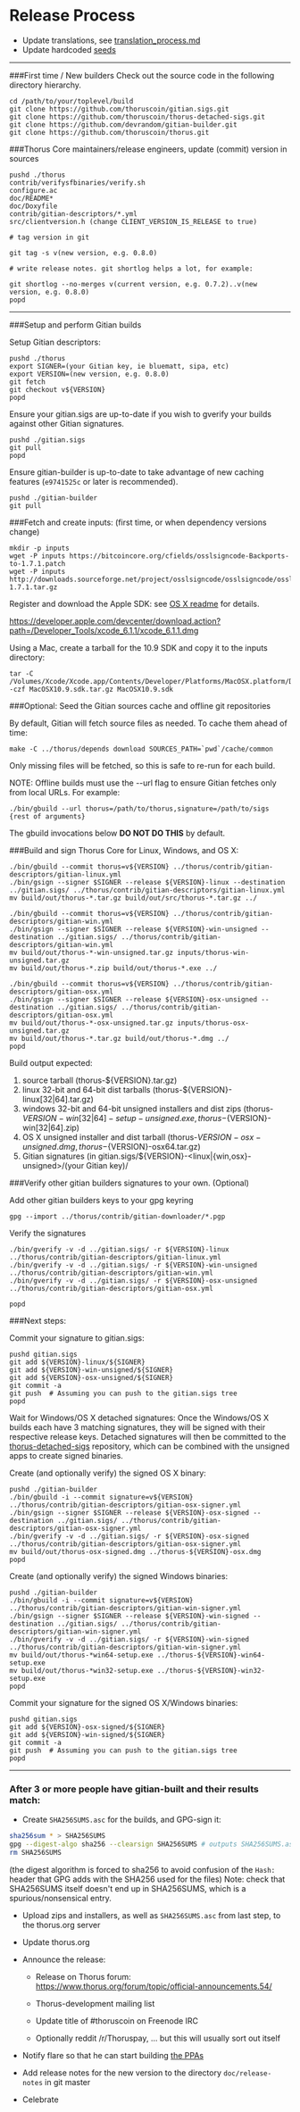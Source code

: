 Release Process
====================

* Update translations, see [translation_process.md](https://github.com/thoruscoin/thorus/blob/master/doc/translation_process.md#syncing-with-transifex)
* Update hardcoded [seeds](/contrib/seeds)

* * *

###First time / New builders
Check out the source code in the following directory hierarchy.

	cd /path/to/your/toplevel/build
	git clone https://github.com/thoruscoin/gitian.sigs.git
	git clone https://github.com/thoruscoin/thorus-detached-sigs.git
	git clone https://github.com/devrandom/gitian-builder.git
	git clone https://github.com/thoruscoin/thorus.git

###Thorus Core maintainers/release engineers, update (commit) version in sources

	pushd ./thorus
	contrib/verifysfbinaries/verify.sh
	configure.ac
	doc/README*
	doc/Doxyfile
	contrib/gitian-descriptors/*.yml
	src/clientversion.h (change CLIENT_VERSION_IS_RELEASE to true)

	# tag version in git

	git tag -s v(new version, e.g. 0.8.0)

	# write release notes. git shortlog helps a lot, for example:

	git shortlog --no-merges v(current version, e.g. 0.7.2)..v(new version, e.g. 0.8.0)
	popd

* * *

###Setup and perform Gitian builds

 Setup Gitian descriptors:

	pushd ./thorus
	export SIGNER=(your Gitian key, ie bluematt, sipa, etc)
	export VERSION=(new version, e.g. 0.8.0)
	git fetch
	git checkout v${VERSION}
	popd

  Ensure your gitian.sigs are up-to-date if you wish to gverify your builds against other Gitian signatures.

	pushd ./gitian.sigs
	git pull
	popd

  Ensure gitian-builder is up-to-date to take advantage of new caching features (`e9741525c` or later is recommended).

	pushd ./gitian-builder
	git pull

###Fetch and create inputs: (first time, or when dependency versions change)

	mkdir -p inputs
	wget -P inputs https://bitcoincore.org/cfields/osslsigncode-Backports-to-1.7.1.patch
	wget -P inputs http://downloads.sourceforge.net/project/osslsigncode/osslsigncode/osslsigncode-1.7.1.tar.gz

 Register and download the Apple SDK: see [OS X readme](README_osx.txt) for details.

 https://developer.apple.com/devcenter/download.action?path=/Developer_Tools/xcode_6.1.1/xcode_6.1.1.dmg

 Using a Mac, create a tarball for the 10.9 SDK and copy it to the inputs directory:

	tar -C /Volumes/Xcode/Xcode.app/Contents/Developer/Platforms/MacOSX.platform/Developer/SDKs/ -czf MacOSX10.9.sdk.tar.gz MacOSX10.9.sdk

###Optional: Seed the Gitian sources cache and offline git repositories

By default, Gitian will fetch source files as needed. To cache them ahead of time:

	make -C ../thorus/depends download SOURCES_PATH=`pwd`/cache/common

Only missing files will be fetched, so this is safe to re-run for each build.

NOTE: Offline builds must use the --url flag to ensure Gitian fetches only from local URLs. For example:
```
./bin/gbuild --url thorus=/path/to/thorus,signature=/path/to/sigs {rest of arguments}
```
The gbuild invocations below <b>DO NOT DO THIS</b> by default.

###Build and sign Thorus Core for Linux, Windows, and OS X:

	./bin/gbuild --commit thorus=v${VERSION} ../thorus/contrib/gitian-descriptors/gitian-linux.yml
	./bin/gsign --signer $SIGNER --release ${VERSION}-linux --destination ../gitian.sigs/ ../thorus/contrib/gitian-descriptors/gitian-linux.yml
	mv build/out/thorus-*.tar.gz build/out/src/thorus-*.tar.gz ../

	./bin/gbuild --commit thorus=v${VERSION} ../thorus/contrib/gitian-descriptors/gitian-win.yml
	./bin/gsign --signer $SIGNER --release ${VERSION}-win-unsigned --destination ../gitian.sigs/ ../thorus/contrib/gitian-descriptors/gitian-win.yml
	mv build/out/thorus-*-win-unsigned.tar.gz inputs/thorus-win-unsigned.tar.gz
	mv build/out/thorus-*.zip build/out/thorus-*.exe ../

	./bin/gbuild --commit thorus=v${VERSION} ../thorus/contrib/gitian-descriptors/gitian-osx.yml
	./bin/gsign --signer $SIGNER --release ${VERSION}-osx-unsigned --destination ../gitian.sigs/ ../thorus/contrib/gitian-descriptors/gitian-osx.yml
	mv build/out/thorus-*-osx-unsigned.tar.gz inputs/thorus-osx-unsigned.tar.gz
	mv build/out/thorus-*.tar.gz build/out/thorus-*.dmg ../
	popd

  Build output expected:

  1. source tarball (thorus-${VERSION}.tar.gz)
  2. linux 32-bit and 64-bit dist tarballs (thorus-${VERSION}-linux[32|64].tar.gz)
  3. windows 32-bit and 64-bit unsigned installers and dist zips (thorus-${VERSION}-win[32|64]-setup-unsigned.exe, thorus-${VERSION}-win[32|64].zip)
  4. OS X unsigned installer and dist tarball (thorus-${VERSION}-osx-unsigned.dmg, thorus-${VERSION}-osx64.tar.gz)
  5. Gitian signatures (in gitian.sigs/${VERSION}-<linux|{win,osx}-unsigned>/(your Gitian key)/

###Verify other gitian builders signatures to your own. (Optional)

  Add other gitian builders keys to your gpg keyring

	gpg --import ../thorus/contrib/gitian-downloader/*.pgp

  Verify the signatures

	./bin/gverify -v -d ../gitian.sigs/ -r ${VERSION}-linux ../thorus/contrib/gitian-descriptors/gitian-linux.yml
	./bin/gverify -v -d ../gitian.sigs/ -r ${VERSION}-win-unsigned ../thorus/contrib/gitian-descriptors/gitian-win.yml
	./bin/gverify -v -d ../gitian.sigs/ -r ${VERSION}-osx-unsigned ../thorus/contrib/gitian-descriptors/gitian-osx.yml

	popd

###Next steps:

Commit your signature to gitian.sigs:

	pushd gitian.sigs
	git add ${VERSION}-linux/${SIGNER}
	git add ${VERSION}-win-unsigned/${SIGNER}
	git add ${VERSION}-osx-unsigned/${SIGNER}
	git commit -a
	git push  # Assuming you can push to the gitian.sigs tree
	popd

  Wait for Windows/OS X detached signatures:
	Once the Windows/OS X builds each have 3 matching signatures, they will be signed with their respective release keys.
	Detached signatures will then be committed to the [thorus-detached-sigs](https://github.com/thoruscoin/thorus-detached-sigs) repository, which can be combined with the unsigned apps to create signed binaries.

  Create (and optionally verify) the signed OS X binary:

	pushd ./gitian-builder
	./bin/gbuild -i --commit signature=v${VERSION} ../thorus/contrib/gitian-descriptors/gitian-osx-signer.yml
	./bin/gsign --signer $SIGNER --release ${VERSION}-osx-signed --destination ../gitian.sigs/ ../thorus/contrib/gitian-descriptors/gitian-osx-signer.yml
	./bin/gverify -v -d ../gitian.sigs/ -r ${VERSION}-osx-signed ../thorus/contrib/gitian-descriptors/gitian-osx-signer.yml
	mv build/out/thorus-osx-signed.dmg ../thorus-${VERSION}-osx.dmg
	popd

  Create (and optionally verify) the signed Windows binaries:

	pushd ./gitian-builder
	./bin/gbuild -i --commit signature=v${VERSION} ../thorus/contrib/gitian-descriptors/gitian-win-signer.yml
	./bin/gsign --signer $SIGNER --release ${VERSION}-win-signed --destination ../gitian.sigs/ ../thorus/contrib/gitian-descriptors/gitian-win-signer.yml
	./bin/gverify -v -d ../gitian.sigs/ -r ${VERSION}-win-signed ../thorus/contrib/gitian-descriptors/gitian-win-signer.yml
	mv build/out/thorus-*win64-setup.exe ../thorus-${VERSION}-win64-setup.exe
	mv build/out/thorus-*win32-setup.exe ../thorus-${VERSION}-win32-setup.exe
	popd

Commit your signature for the signed OS X/Windows binaries:

	pushd gitian.sigs
	git add ${VERSION}-osx-signed/${SIGNER}
	git add ${VERSION}-win-signed/${SIGNER}
	git commit -a
	git push  # Assuming you can push to the gitian.sigs tree
	popd

-------------------------------------------------------------------------

### After 3 or more people have gitian-built and their results match:

- Create `SHA256SUMS.asc` for the builds, and GPG-sign it:
```bash
sha256sum * > SHA256SUMS
gpg --digest-algo sha256 --clearsign SHA256SUMS # outputs SHA256SUMS.asc
rm SHA256SUMS
```
(the digest algorithm is forced to sha256 to avoid confusion of the `Hash:` header that GPG adds with the SHA256 used for the files)
Note: check that SHA256SUMS itself doesn't end up in SHA256SUMS, which is a spurious/nonsensical entry.

- Upload zips and installers, as well as `SHA256SUMS.asc` from last step, to the thorus.org server

- Update thorus.org

- Announce the release:

  - Release on Thorus forum: https://www.thorus.org/forum/topic/official-announcements.54/

  - Thorus-development mailing list

  - Update title of #thoruscoin on Freenode IRC

  - Optionally reddit /r/Thoruspay, ... but this will usually sort out itself

- Notify flare so that he can start building [the PPAs](https://launchpad.net/~thorus.org/+archive/ubuntu/thorus)

- Add release notes for the new version to the directory `doc/release-notes` in git master

- Celebrate
